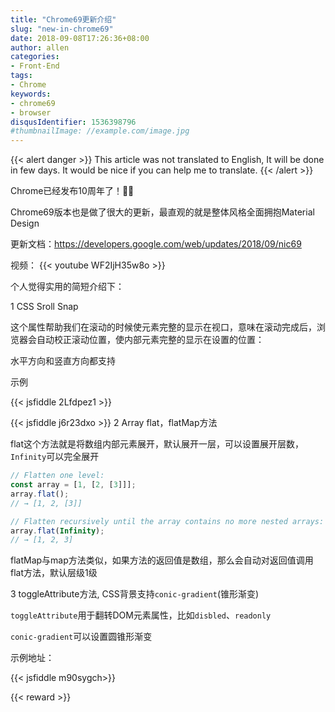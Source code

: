 ```yaml
---
title: "Chrome69更新介绍"
slug: "new-in-chrome69"
date: 2018-09-08T17:26:36+08:00
author: allen
categories:
- Front-End
tags:
- Chrome
keywords:
- chrome69
- browser
disqusIdentifier: 1536398796
#thumbnailImage: //example.com/image.jpg
---
```


{{< alert danger >}}
  This article was not translated to English, It will be done in few days. It would be nice if you can help me to translate.
{{< /alert >}}

Chrome已经发布10周年了！🎉🎉

Chrome69版本也是做了很大的更新，最直观的就是整体风格全面拥抱Material Design

更新文档：https://developers.google.com/web/updates/2018/09/nic69
<!--more-->
视频：
{{< youtube WF2IjH35w8o >}}

个人觉得实用的简短介绍下：

1 CSS Sroll Snap

这个属性帮助我们在滚动的时候使元素完整的显示在视口，意味在滚动完成后，浏览器会自动校正滚动位置，使内部元素完整的显示在设置的位置：

水平方向和竖直方向都支持

示例

{{< jsfiddle 2Lfdpez1 >}}

{{< jsfiddle j6r23dxo >}}
2 Array flat，flatMap方法

flat这个方法就是将数组内部元素展开，默认展开一层，可以设置展开层数，`Infinity`可以完全展开

```js
// Flatten one level:
const array = [1, [2, [3]]];
array.flat();
// → [1, 2, [3]]

// Flatten recursively until the array contains no more nested arrays:
array.flat(Infinity);
// → [1, 2, 3]
```
flatMap与map方法类似，如果方法的返回值是数组，那么会自动对返回值调用flat方法，默认层级1级

3 toggleAttribute方法, CSS背景支持`conic-gradient`(锥形渐变)

`toggleAttribute`用于翻转DOM元素属性，比如`disbled`、`readonly`

`conic-gradient`可以设置圆锥形渐变

示例地址：

{{< jsfiddle m90sygch>}}

{{< reward >}}

